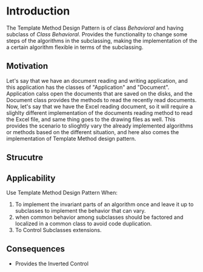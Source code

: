 # Introduction
The Template Method Design Pattern is of class _Behavioral_ and having subclass of _Class Behavioral_. Provides the functionality to change some steps of the algorithms in the subclassing, making the implementation of the a certain algorithm flexible in terms of the subclassing.

## Motivation
Let's say that we have an document reading and writing application, and this application has the classes of "Application" and "Document". Application calss open the documents that are saved on the disks, and the Document class provides the methods to read the recently read documents. Now, let's say that we have the Excel reading document, so it will require a slighlty different implementation of the documents reading method to read the Excel file, and same thing goes to the drawing files as well. This provides the scenario to slioghtly vary the already implemented algorithms or methods based on the different situation, and here also comes the implementation of Template Method design pattern.

## Strucutre

## Applicability
Use Template Method Design Pattern When:
1. To implement the invariant parts of an algorithm once and leave it up to subclasses to implement the behavior that can vary.
2. when common behavior among subclasses should be factored and localized in a common class to avoid code duplication.
3. To Control Subclasses extensions.

## Consequences
* Provides the Inverted Control